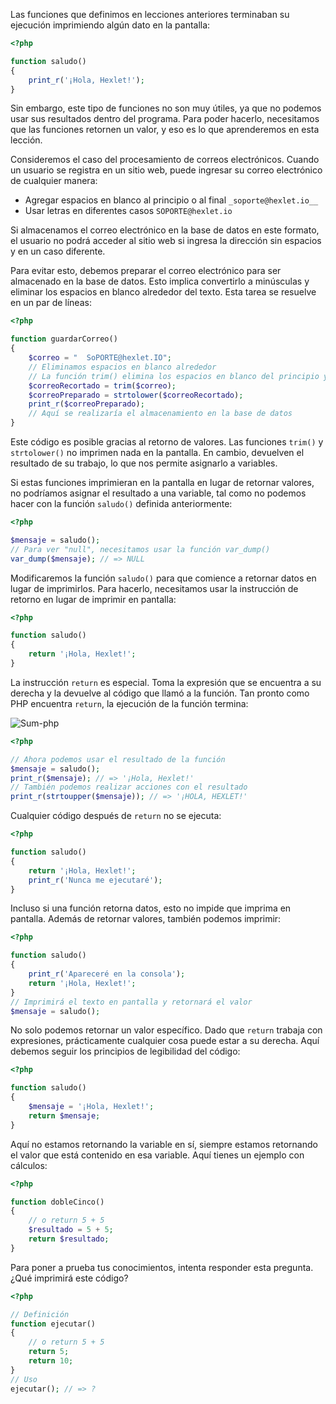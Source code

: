 Las funciones que definimos en lecciones anteriores terminaban su ejecución imprimiendo algún dato en la pantalla:

```php
<?php

function saludo()
{
    print_r('¡Hola, Hexlet!');
}
```

Sin embargo, este tipo de funciones no son muy útiles, ya que no podemos usar sus resultados dentro del programa. Para poder hacerlo, necesitamos que las funciones retornen un valor, y eso es lo que aprenderemos en esta lección.

Consideremos el caso del procesamiento de correos electrónicos. Cuando un usuario se registra en un sitio web, puede ingresar su correo electrónico de cualquier manera:

* Agregar espacios en blanco al principio o al final `_soporte@hexlet.io__`
* Usar letras en diferentes casos `SOPORTE@hexlet.io`

Si almacenamos el correo electrónico en la base de datos en este formato, el usuario no podrá acceder al sitio web si ingresa la dirección sin espacios y en un caso diferente.

Para evitar esto, debemos preparar el correo electrónico para ser almacenado en la base de datos. Esto implica convertirlo a minúsculas y eliminar los espacios en blanco alrededor del texto. Esta tarea se resuelve en un par de líneas:

```php
<?php

function guardarCorreo()
{
    $correo = "  SoPORTE@hexlet.IO";
    // Eliminamos espacios en blanco alrededor
    // La función trim() elimina los espacios en blanco del principio y el final de una cadena
    $correoRecortado = trim($correo);
    $correoPreparado = strtolower($correoRecortado);
    print_r($correoPreparado);
    // Aquí se realizaría el almacenamiento en la base de datos
}
```

Este código es posible gracias al retorno de valores. Las funciones `trim()` y `strtolower()` no imprimen nada en la pantalla. En cambio, devuelven el resultado de su trabajo, lo que nos permite asignarlo a variables.

Si estas funciones imprimieran en la pantalla en lugar de retornar valores, no podríamos asignar el resultado a una variable, tal como no podemos hacer con la función `saludo()` definida anteriormente:

```php
<?php

$mensaje = saludo();
// Para ver "null", necesitamos usar la función var_dump()
var_dump($mensaje); // => NULL
```

Modificaremos la función `saludo()` para que comience a retornar datos en lugar de imprimirlos. Para hacerlo, necesitamos usar la instrucción de retorno en lugar de imprimir en pantalla:

```php
<?php

function saludo()
{
    return '¡Hola, Hexlet!';
}
```

La instrucción `return` es especial. Toma la expresión que se encuentra a su derecha y la devuelve al código que llamó a la función. Tan pronto como PHP encuentra `return`, la ejecución de la función termina:

![Sum-php](assets/sum-php.jpg)

```php
<?php

// Ahora podemos usar el resultado de la función
$mensaje = saludo();
print_r($mensaje); // => '¡Hola, Hexlet!'
// También podemos realizar acciones con el resultado
print_r(strtoupper($mensaje)); // => '¡HOLA, HEXLET!'
```

Cualquier código después de `return` no se ejecuta:

```php
<?php

function saludo()
{
    return '¡Hola, Hexlet!';
    print_r('Nunca me ejecutaré');
}
```

Incluso si una función retorna datos, esto no impide que imprima en pantalla. Además de retornar valores, también podemos imprimir:

```php
<?php

function saludo()
{
    print_r('Apareceré en la consola');
    return '¡Hola, Hexlet!';
}
// Imprimirá el texto en pantalla y retornará el valor
$mensaje = saludo();
```

No solo podemos retornar un valor específico. Dado que `return` trabaja con expresiones, prácticamente cualquier cosa puede estar a su derecha. Aquí debemos seguir los principios de legibilidad del código:

```php
<?php

function saludo()
{
    $mensaje = '¡Hola, Hexlet!';
    return $mensaje;
}
```

Aquí no estamos retornando la variable en sí, siempre estamos retornando el valor que está contenido en esa variable. Aquí tienes un ejemplo con cálculos:

```php
<?php

function dobleCinco()
{
    // o return 5 + 5
    $resultado = 5 + 5;
    return $resultado;
}
```

Para poner a prueba tus conocimientos, intenta responder esta pregunta. ¿Qué imprimirá este código?

```php
<?php

// Definición
function ejecutar()
{
    // o return 5 + 5
    return 5;
    return 10;
}
// Uso
ejecutar(); // => ?
```

